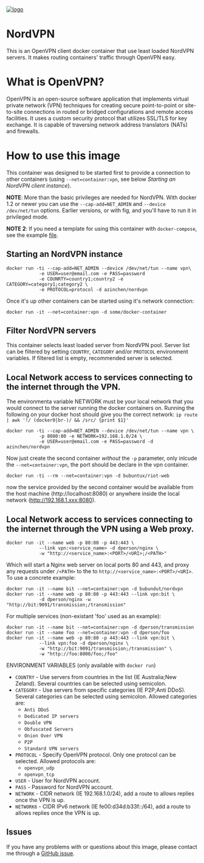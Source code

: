 [![logo](https://github.com/azinchen/nordvpn/raw/master/NordVpn_logo.png)](https://ref.nordvpn.com/?id=171828599)

# NordVPN

This is an OpenVPN client docker container that use least loaded NordVPN servers. It makes routing containers' traffic through OpenVPN easy.

# What is OpenVPN?

OpenVPN is an open-source software application that implements virtual private network (VPN) techniques for creating secure point-to-point or site-to-site connections in routed or bridged configurations and remote access facilities. It uses a custom security protocol that utilizes SSL/TLS for key exchange. It is capable of traversing network address translators (NATs) and firewalls.

# How to use this image

This container was designed to be started first to provide a connection to other containers (using `--net=container:vpn`, see below *Starting an NordVPN client instance*).

**NOTE**: More than the basic privileges are needed for NordVPN. With docker 1.2 or newer you can use the `--cap-add=NET_ADMIN` and `--device /dev/net/tun` options. Earlier versions, or with fig, and you'll have to run it in privileged mode.

**NOTE 2**: If you need a template for using this container with `docker-compose`, see the example [file](https://github.com/dperson/openvpn-client/raw/master/docker-compose.yml).

## Starting an NordVPN instance

    docker run -ti --cap-add=NET_ADMIN --device /dev/net/tun --name vpn\
                -e USER=user@email.com -e PASS=password
                -e COUNRTY=country1;country2 -e CATEGORY=category1;category2 \
                -e PROTOCOL=protocol -d azinchen/nordvpn

Once it's up other containers can be started using it's network connection:

    docker run -it --net=container:vpn -d some/docker-container

## Filter NordVPN servers

This container selects least loaded server from NordVPN pool. Server list can be filtered by setting `COUNTRY`, `CATEGORY` and/or `PROTOCOL` environment variables. If filtered list is empty, recommended server is selected.

## Local Network access to services connecting to the internet through the VPN.

The environmenta variable NETWORK must be your local network that you would connect to the server running the docker containers on. Running the following on your docker host should give you the correct network: `ip route | awk '!/ (docker0|br-)/ && /src/ {print $1}'`

    docker run -ti --cap-add=NET_ADMIN --device /dev/net/tun --name vpn \
                -p 8080:80 -e NETWORK=192.168.1.0/24 \ 
                -e USER=user@email.com -e PASS=password -d azinchen/nordvpn

Now just create the second container _without_ the `-p` parameter, only inlcude the `--net=container:vpn`, the port should be declare in the vpn container.

    docker run -ti --rm --net=container:vpn -d bubuntux/riot-web

now the service provided by the second container would be available from the host machine (http://localhost:8080) or anywhere inside the local network (http://192.168.1.xxx:8080).

## Local Network access to services connecting to the internet through the VPN using a Web proxy.

    docker run -it --name web -p 80:80 -p 443:443 \
                --link vpn:<service_name> -d dperson/nginx \
                -w "http://<service_name>:<PORT>/<URI>;/<PATH>"

Which will start a Nginx web server on local ports 80 and 443, and proxy any requests under `/<PATH>` to the to `http://<service_name>:<PORT>/<URI>`. To use a concrete example:

    docker run -it --name bit --net=container:vpn -d bubundut/nordvpn
    docker run -it --name web -p 80:80 -p 443:443 --link vpn:bit \
                -d dperson/nginx -w "http://bit:9091/transmission;/transmission"

For multiple services (non-existant 'foo' used as an example):

    docker run -it --name bit --net=container:vpn -d dperson/transmission
    docker run -it --name foo --net=container:vpn -d dperson/foo
    docker run -it --name web -p 80:80 -p 443:443 --link vpn:bit \
                --link vpn:foo -d dperson/nginx \
                -w "http://bit:9091/transmission;/transmission" \
                -w "http://foo:8000/foo;/foo"

ENVIRONMENT VARIABLES (only available with `docker run`)

 * `COUNTRY`  - Use servers from countries in the list (IE Australia;New Zeland). Several countries can be selected using semicolon.
 * `CATEGORY` - Use servers from specific categories (IE P2P;Anti DDoS). Several categories can be selected using semicolon. Allowed categories are:
   * `Anti DDoS`
   * `Dedicated IP servers`
   * `Double VPN`
   * `Obfuscated Servers`
   * `Onion Over VPN`
   * `P2P`
   * `Standard VPN servers`
 * `PROTOCOL` - Specify OpenVPN protocol. Only one protocol can be selected. Allowed protocols are:
   * `openvpn_udp`
   * `openvpn_tcp`
 * `USER`     - User for NordVPN account.
 * `PASS`     - Password for NordVPN account.
 * `NETWORK`  - CIDR network (IE 192.168.1.0/24), add a route to allows replies once the VPN is up.
 * `NETWORK6` - CIDR IPv6 network (IE fe00:d34d:b33f::/64), add a route to allows replies once the VPN is up.

## Issues

If you have any problems with or questions about this image, please contact me through a [GitHub issue](https://github.com/azinchen/nordvpn/issues).